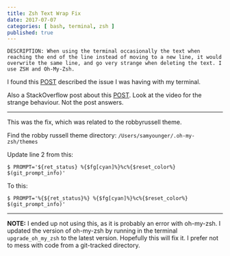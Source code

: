 ```yaml
---
title: Zsh Text Wrap Fix
date: 2017-07-07
categories: [ bash, terminal, zsh ]
published: true
---
```


    DESCRIPTION: When using the terminal occasionally the text when reaching the end of the line instead of moving to a new line, it would overwrite the same line, and go very strange when deleting the text. I use ZSH and Oh-My-Zsh.

I found this [POST](https://github.com/robbyrussell/oh-my-zsh/issues/2314) described the issue I was having with my terminal.

Also a StackOverflow post about this [POST](https://apple.stackexchange.com/questions/37001/strange-behavior-in-terminal-with-custom-bash-profile/37036#37036). Look at the video for the strange behaviour. Not the post answers.

---

This was the fix, which was related to the robbyrussell theme.

Find the robby russell theme directory: `/Users/samyounger/.oh-my-zsh/themes`

Update line 2 from this:

```
$ PROMPT='${ret_status} %{$fg[cyan]%}%c%{$reset_color%} $(git_prompt_info)'
```

To this:

```
$ PROMPT='%{${ret_status}%} %{$fg[cyan]%}%c%{$reset_color%} $(git_prompt_info)'
```

---

**NOTE:** I ended up not using this, as it is probably an error with oh-my-zsh. I updated the version of oh-my-zsh by running in the terminal `upgrade_oh_my_zsh` to the latest version. Hopefully this will fix it. I prefer not to mess with code from a git-tracked directory.
